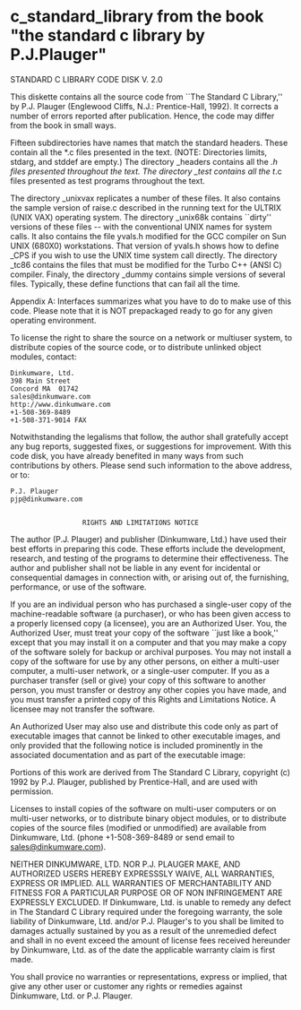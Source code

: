 # c_standard_library from the book  "the standard c library by P.J.Plauger"

STANDARD C LIBRARY CODE DISK V. 2.0

This diskette contains all the source code from ``The Standard C Library,''
by P.J. Plauger (Englewood Cliffs, N.J.: Prentice-Hall, 1992). It corrects
a number of errors reported after publication. Hence, the code may differ
from the book in small ways.

Fifteen subdirectories have names that match the standard headers. These
contain all the *.c files presented in the text. (NOTE: Directories limits,
stdarg, and stddef are empty.) The directory _headers contains all the *.h
files presented throughout the text. The directory _test contains all the
t*.c files presented as test programs throughout the text.

The directory _unixvax replicates a number of these files. It also contains
the sample version of raise.c described in the running text for the ULTRIX
(UNIX VAX) operating system. The directory _unix68k contains ``dirty''
versions of these files -- with the conventional UNIX names for system
calls. It also contains the file yvals.h modified for the GCC compiler on
Sun UNIX (680X0) workstations. That version of yvals.h shows how to define
_CPS if you wish to use the UNIX time system call directly. The directory
_tc86 contains the files that must be modified for the Turbo C++ (ANSI C)
compiler. Finaly, the directory _dummy contains simple versions of several
files. Typically, these define functions that can fail all the time. 

Appendix A: Interfaces summarizes what you have to do to make use of this
code. Please note that it is NOT prepackaged ready to go for any given
operating environment.

To license the right to share the source on a network or multiuser system,
to distribute copies of the source code, or to distribute unlinked object
modules, contact:

	Dinkumware, Ltd.
	398 Main Street
	Concord MA  01742
	sales@dinkumware.com
	http://www.dinkumware.com
	+1-508-369-8489
	+1-508-371-9014 FAX

Notwithstanding the legalisms that follow, the author shall gratefully
accept any bug reports, suggested fixes, or suggestions for improvement.
With this code disk, you have already benefited in many ways from such
contributions by others. Please send such information to the above
address, or to:

	P.J. Plauger
	pjp@dinkumware.com


                      RIGHTS AND LIMITATIONS NOTICE

The author (P.J. Plauger) and publisher (Dinkumware, Ltd.) have used their
best efforts in preparing this code. These efforts include the development,
research, and testing of the programs to determine their effectiveness. The
author and publisher shall not be liable in any event for incidental or
consequential damages in connection with, or arising out of, the furnishing,
performance, or use of the software.

If you are an individual person who has purchased a single-user copy of the
machine-readable software (a purchaser), or who has been given access to a
properly licensed copy (a licensee), you are an Authorized User. You, the
Authorized User, must treat your copy of the software ``just like a book,''
except that you may install it on a computer and that you may make a copy of
the software solely for backup or archival purposes. You may not install a
copy of the software for use by any other persons, on either a multi-user
computer, a multi-user network, or a single-user computer. If you as a
purchaser transfer (sell or give) your copy of this software to another
person, you must transfer or destroy any other copies you have made, and
you must transfer a printed copy of this Rights and Limitations Notice. A
licensee may not transfer the software.

An Authorized User may also use and distribute this code only as part of
executable images that cannot be linked to other executable images, and only
provided that the following notice is included prominently in the associated
documentation and as part of the executable image:

Portions of this work are derived from The Standard C Library, copyright (c)
1992 by P.J. Plauger, published by Prentice-Hall, and are used with
permission.

Licenses to install copies of the software on multi-user computers or on
multi-user networks, or to distribute binary object modules, or to
distribute copies of the source files (modified or unmodified) are
available from Dinkumware, Ltd. (phone +1-508-369-8489 or send email to
sales@dinkumware.com).

NEITHER DINKUMWARE, LTD. NOR P.J. PLAUGER MAKE, AND AUTHORIZED USERS HEREBY
EXPRESSSLY WAIVE, ALL WARRANTIES, EXPRESS OR IMPLIED. ALL WARRANTIES OF
MERCHANTABILITY AND FITNESS FOR A PARTICULAR PURPOSE OR OF NON INFRINGEMENT
ARE EXPRESSLY EXCLUDED. If Dinkumware, Ltd. is unable to remedy any defect
in The Standard C Library required under the foregoing warranty, the sole
liability of Dinkumware, Ltd. and/or P.J. Plauger's to you shall be limited
to damages actually sustained by you as a result of the unremedied defect
and shall in no event exceed the amount of license fees received hereunder
by Dinkumware, Ltd. as of the date the applicable warranty claim is first
made.

You shall provice no warranties or representations, express or implied, that
give any other user or customer any rights or remedies against Dinkumware,
Ltd. or P.J. Plauger.
